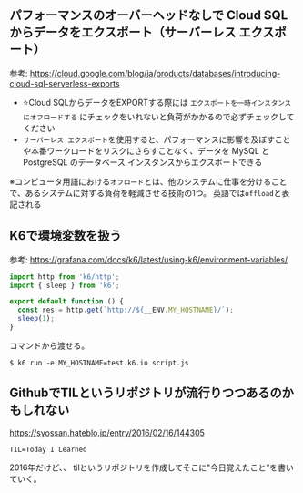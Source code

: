 ## パフォーマンスのオーバーヘッドなしで Cloud SQL からデータをエクスポート（サーバーレス エクスポート）

参考: https://cloud.google.com/blog/ja/products/databases/introducing-cloud-sql-serverless-exports

- ⭐️Cloud SQLからデータをEXPORTする際には `エクスポートを一時インスタンスにオフロードする` にチェックをいれないと負荷がかかるので必ずチェックしてください
- `サーバーレス エクスポート`を使用すると、パフォーマンスに影響を及ぼすことや本番ワークロードをリスクにさらすことなく、データを MySQL と PostgreSQL のデータベース インスタンスからエクスポートできる

※コンピュータ用語における`オフロード`とは、他のシステムに仕事を分けることで、あるシステムに対する負荷を軽減させる技術の1つ。 英語では`offload`と表記される

## K6で環境変数を扱う

参考: https://grafana.com/docs/k6/latest/using-k6/environment-variables/

```js
import http from 'k6/http';
import { sleep } from 'k6';

export default function () {
  const res = http.get(`http://${__ENV.MY_HOSTNAME}/`);
  sleep(1);
}
```

コマンドから渡せる。

```shell
$ k6 run -e MY_HOSTNAME=test.k6.io script.js
```

## GithubでTILというリポジトリが流行りつつあるのかもしれない

https://syossan.hateblo.jp/entry/2016/02/16/144305

`TIL=Today I Learned`

2016年だけど、、
tilというリポジトリを作成してそこに"今日覚えたこと"を書いていく。
